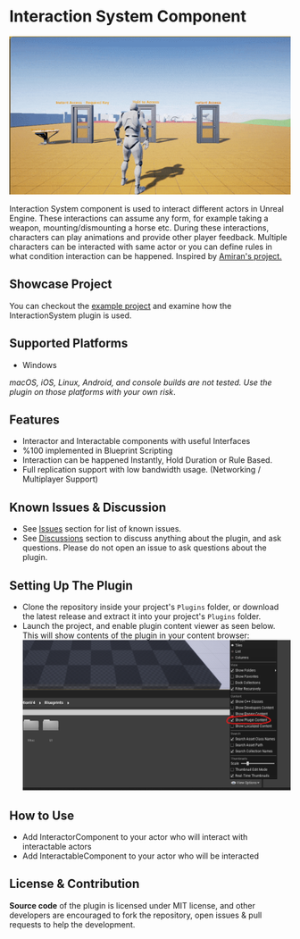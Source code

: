 # Interaction System Component
![Image](https://github.com/eyupalemdar/InteractionSystem/blob/main/Resources/interaction-system.gif)

Interaction System component is used to interact different actors in Unreal Engine. These interactions can assume any form, for example taking a weapon, mounting/dismounting a horse etc. During these interactions, characters can play animations and provide other player feedback. Multiple characters can be interacted with same actor or you can define rules in what condition interaction can be happened. Inspired by [Amiran's project.](https://github.com/Amirans/InteractionPlugin)

## Showcase Project
You can checkout the [example project](https://github.com/eyupalemdar/InteractionSystemExample) and examine how the InteractionSystem plugin is used.

## Supported Platforms
- Windows

*macOS, iOS, Linux, Android, and console builds are not tested. Use the plugin on those platforms with your own risk*.

## Features
 * Interactor and Interactable components with useful Interfaces
 * %100 implemented in Blueprint Scripting
 * Interaction can be happened Instantly, Hold Duration or Rule Based. 
 * Full replication support with low bandwidth usage. (Networking / Multiplayer Support)

## Known Issues & Discussion
- See [Issues](https://github.com/eyupalemdar/InteractionSystem/issues) section for list of known issues.
- See [Discussions](https://github.com/eyupalemdar/InteractionSystem/discussions) section to discuss anything about the plugin, and ask questions. Please do not open an issue to ask questions about the plugin.

## Setting Up The Plugin
- Clone the repository inside your project's `Plugins` folder, or download the latest release and extract it into your project's `Plugins` folder.
- Launch the project, and enable plugin content viewer as seen below. This will show contents of the plugin in your content browser:
![image](https://github.com/eyupalemdar/InteractionSystem/blob/main/Resources/Readme_Content_1.png)

## How to Use
- Add InteractorComponent to your actor who will interact with interactable actors
- Add InteractableComponent to your actor who will be interacted

## License & Contribution
**Source code** of the plugin is licensed under MIT license, and other developers are encouraged to fork the repository, open issues & pull requests to help the development.
